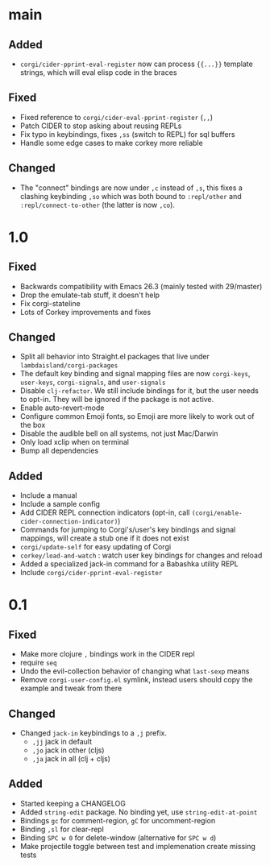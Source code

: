 # main

## Added

- `corgi/cider-pprint-eval-register` now can process `{{...}}` template strings,
  which will eval elisp code in the braces

## Fixed

- Fixed reference to `corgi/cider-eval-pprint-register` (`,,`)
- Patch CIDER to stop asking about reusing REPLs
- Fix typo in keybindings, fixes `,ss` (switch to REPL) for sql buffers
- Handle some edge cases to make corkey more reliable

## Changed

- The "connect" bindings are now under `,c` instead of `,s`, this fixes a
  clashing keybinding `,so` which was both bound to `:repl/other` and
  `:repl/connect-to-other` (the latter is now `,co`).

# 1.0

## Fixed

- Backwards compatibility with Emacs 26.3 (mainly tested with 29/master)
- Drop the emulate-tab stuff, it doesn't help
- Fix corgi-stateline
- Lots of Corkey improvements and fixes

## Changed

- Split all behavior into Straight.el packages that live under
  `lambdaisland/corgi-packages`
- The default key binding and signal mapping files are now `corgi-keys`,
  `user-keys`, `corgi-signals`, and `user-signals`
- Disable `clj-refactor`. We still include bindings for it, but the user needs
  to opt-in. They will be ignored if the package is not active.
- Enable auto-revert-mode
- Configure common Emoji fonts, so Emoji are more likely to work out of the box
- Disable the audible bell on all systems, not just Mac/Darwin 
- Only load xclip when on terminal
- Bump all dependencies

## Added

- Include a manual
- Include a sample config
- Add CIDER REPL connection indicators (opt-in, call
  `(corgi/enable-cider-connection-indicator)`)
- Commands for jumping to Corgi's/user's key bindings and signal mappings, will
  create a stub one if it does not exist
- `corgi/update-self` for easy updating of Corgi
- `corkey/load-and-watch` : watch user key bindings for changes and reload
- Added a specialized jack-in command for a Babashka utility REPL
- Include `corgi/cider-pprint-eval-register`

# 0.1

## Fixed

* Make more clojure `,` bindings work in the CIDER repl
* require `seq`
* Undo the evil-collection behavior of changing what `last-sexp` means
* Remove `corgi-user-config.el` symlink, instead users should copy the example
  and tweak from there

## Changed

* Changed `jack-in` keybindings to a `,j` prefix. 
  * `,jj` jack in default
  * `,jo` jack in other (cljs)
  * `,ja` jack in all (clj + cljs)
  
## Added

* Started keeping a CHANGELOG
* Added `string-edit` package. No binding yet, use `string-edit-at-point`
* Bindings `gc` for comment-region, `gC` for uncomment-region
* Binding `,sl` for clear-repl
* Binding `SPC w 0` for delete-window (alternative for `SPC w d`)
* Make projectile toggle between test and implemenation create missing tests
